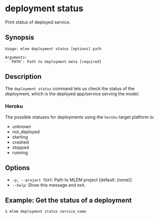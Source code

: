 # deployment status

Print status of deployed service.

## Synopsis

```usage
Usage: mlem deployment status [options] path

Arguments:
- `PATH`: Path to deployment meta [required]
```

## Description

The `deployment status` command lets us check the status of the deployment,
which is the deployed app/service serving the model.

### Heroku

The possible statuses for deployments using the `heroku` target platform is:

- unknown
- not_deployed
- starting
- crashed
- stopped
- running

## Options

- `-p, --project TEXT`: Path to MLEM project [default: (none)]
- `--help`: Show this message and exit.

## Example: Get the status of a deployment

```cli
$ mlem deployment status service_name
```
